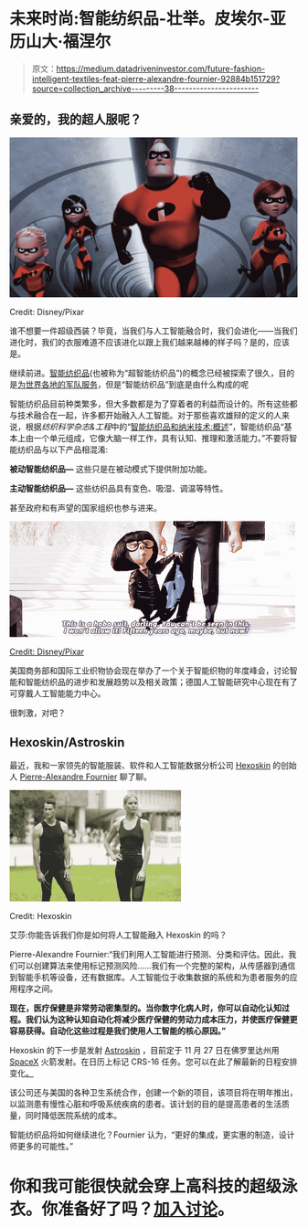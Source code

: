 # 未来时尚:智能纺织品-壮举。皮埃尔-亚历山大·福涅尔

> 原文：<https://medium.datadriveninvestor.com/future-fashion-intelligent-textiles-feat-pierre-alexandre-fournier-92884b151729?source=collection_archive---------38----------------------->

## 亲爱的，我的超人服呢？

![](img/62246f4cd2426b8ae6aba39e4c7dc080.png)

Credit: Disney/Pixar

谁不想要一件超级西装？毕竟，当我们与人工智能融合时，我们会进化——当我们进化时，我们的衣服难道不应该进化以跟上我们越来越棒的样子吗？是的，应该是。

继续前进。[智能纺织品](https://www.omicsonline.org/open-access/smart-textiles-and-nanotechnology-a-general-overview-2165-8064.1000181.php?aid=40254)(也被称为“超智能纺织品”)的概念已经被探索了很久，目的是[为世界各地的军队服务](https://www.businesswire.com/news/home/20171006005371/en/Global-Smart-Textiles-Military-Market-2018-2023--)，但是“智能纺织品”到底是由什么构成的呢

智能纺织品目前种类繁多，但大多数都是为了穿着者的利益而设计的。所有这些都与技术融合在一起，许多都开始融入人工智能。对于那些喜欢雄辩的定义的人来说，根据*纺织科学杂志&工程*中的“[智能纺织品和纳米技术:概述](https://www.omicsonline.org/open-access/smart-textiles-and-nanotechnology-a-general-overview-2165-8064.1000181.php?aid=40254)”，智能纺织品“基本上由一个单元组成，它像大脑一样工作，具有认知、推理和激活能力。”不要将智能纺织品与以下产品相混淆:

**被动智能纺织品—** 这些只是在被动模式下提供附加功能。

**主动智能纺织品—** 这些纺织品具有变色、吸湿、调温等特性。

甚至政府和有声望的国家组织也参与进来。

![](img/f582365b7dd9f06d8ad31fa880a84b33.png)

[Credit: Disney/Pixar](https://www.imdb.com/title/tt0317705/)

美国商务部和国际工业织物协会现在举办了一个关于智能织物的年度峰会，讨论智能和智能纺织品的进步和发展趋势以及相关政策；德国人工智能研究中心现在有了可穿戴人工智能能力中心。

很刺激，对吧？

## Hexoskin/Astroskin

最近，我和一家领先的智能服装、软件和人工智能数据分析公司 [Hexoskin](https://www.hexoskin.com/) 的创始人 [Pierre-Alexandre Fournier](https://twitter.com/pafournier?ref_src=twsrc%5Egoogle%7Ctwcamp%5Eserp%7Ctwgr%5Eauthor) 聊了聊。

![](img/79c2e13c5879b730d52e87f9fb234c3f.png)

Credit: Hexoskin

艾莎:你能告诉我们你是如何将人工智能融入 Hexoskin 的吗？

Pierre-Alexandre Fournier:“我们利用人工智能进行预测、分类和评估。因此，我们可以创建算法来使用标记预测风险……我们有一个完整的架构，从传感器到通信到智能手机等设备，还有数据库。人工智能位于收集数据的系统和为患者服务的应用程序之间。

**现在，医疗保健是非常劳动密集型的。当你数字化病人时，你可以自动化认知过程。我们认为这种认知自动化将减少医疗保健的劳动力成本压力，并使医疗保健更容易获得。自动化这些过程是我们使用人工智能的核心原因。”**

Hexoskin 的下一步是发射 [Astroskin](http://www.asc-csa.gc.ca/eng/sciences/bio-monitor.asp) ，目前定于 11 月 27 日在佛罗里达州用 [SpaceX](https://www.spacex.com/) 火箭发射。在日历上标记 CRS-16 任务。您可以在此了解最新的日程安排变化[。](https://spaceflightnow.com/launch-schedule/)

该公司还与美国的各种卫生系统合作，创建一个新的项目，该项目将在明年推出，以监测患有慢性心脏和呼吸系统疾病的患者。该计划的目的是提高患者的生活质量，同时降低医院系统的成本。

智能纺织品将如何继续进化？Fournier 认为，“更好的集成，更实惠的制造，设计师更多的可能性。”

# 你和我可能很快就会穿上高科技的超级泳衣。你准备好了吗？[加入讨论](https://twitter.com/Omnidya_ai/status/1054823273672757248)。